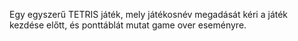 Egy egyszerű TETRIS játék, mely játékosnév megadását kéri a játék kezdése előtt, és ponttáblát mutat game over eseményre.
